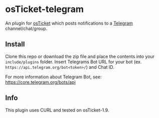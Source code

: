 osTicket-telegram
==============
An plugin for [osTicket](https://osticket.com) which posts notifications to a [Telegram](https://telegram.org) channel/chat/group.

Install
--------
Clone this repo or download the zip file and place the contents into your `include/plugins` folder.
Insert Telegrams Bot URL for your bot (ex. `https://api.telegram.org/bot<token>/`) and Chat ID.

For more information about Telegram Bot, see: https://core.telegram.org/bots/api

Info
------
This plugin uses CURL and tested on osTicket-1.9.
